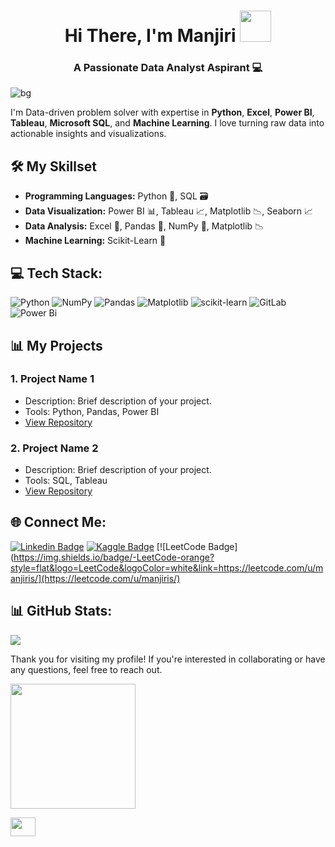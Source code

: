 <h1 align="center">Hi There, I'm Manjiri <img src= "https://i.pinimg.com/originals/d1/cc/b0/d1ccb027cb74358f8c5b5eff0d9c087d.gif" width="50px"></h1> 

<h3 align="center"> A Passionate Data Analyst Aspirant 💻 </h3> 

![bg](https://github.com/ManjiriSDS/General/blob/8339ffb64fda9c002c83422a29494776c7f28729/profile.jpg)

I'm Data-driven problem solver with expertise in **Python**, **Excel**, **Power BI**, **Tableau**, **Microsoft SQL**, and **Machine Learning**. I love turning raw data into actionable insights and visualizations.


## 🛠️ My Skillset

- **Programming Languages:** Python 🐍, SQL 🗃️
- **Data Visualization:** Power BI 📊, Tableau 📈, Matplotlib 📉, Seaborn 📈
- **Data Analysis:** Excel 📑, Pandas 🐼, NumPy 🔢, Matplotlib 📉 
- **Machine Learning:** Scikit-Learn 🤖


## 💻 Tech Stack:
 ![Python](https://img.shields.io/badge/python-3670A0?style=for-the-badge&logo=python&logoColor=ffdd54) ![NumPy](https://img.shields.io/badge/numpy-%23013243.svg?style=for-the-badge&logo=numpy&logoColor=white) ![Pandas](https://img.shields.io/badge/pandas-%23150458.svg?style=for-the-badge&logo=pandas&logoColor=white) ![Matplotlib](https://img.shields.io/badge/Matplotlib-%23ffffff.svg?style=for-the-badge&logo=Matplotlib&logoColor=black) ![scikit-learn](https://img.shields.io/badge/scikit--learn-%23F7931E.svg?style=for-the-badge&logo=scikit-learn&logoColor=white)  ![GitLab](https://img.shields.io/badge/gitlab-%23181717.svg?style=for-the-badge&logo=gitlab&logoColor=white) ![Power Bi](https://img.shields.io/badge/power_bi-F2C811?style=for-the-badge&logo=powerbi&logoColor=black)


## 📊 My Projects 

### 1. **Project Name 1**
   - Description: Brief description of your project.
   - Tools: Python, Pandas, Power BI
   - [View Repository](https://github.com/your-username/project-1)

### 2. **Project Name 2**
   - Description: Brief description of your project.
   - Tools: SQL, Tableau
   - [View Repository](https://github.com/your-username/project-2) 

## 🌐 Connect Me:

[![Linkedin Badge](https://img.shields.io/badge/-manjiris-blue?style=flat&logo=Linkedin&logoColor=white&link=https://www.linkedin.com/in/manjiri-sawant-3893b757/)](https://www.linkedin.com/in/manjiri-sawant-3893b757/)
[![Kaggle Badge](https://img.shields.io/badge/-Kaggle-fcee70?style=flat&logo=Kaggle&logoColor=blue&link=https://www.kaggle.com/blossome568)](https://www.kaggle.com/blossome568)
[![LeetCode Badge](https://img.shields.io/badge/-LeetCode-orange?style=flat&logo=LeetCode&logoColor=white&link=https://leetcode.com/u/manjiris/](https://leetcode.com/u/manjiris/)


## 📊 GitHub Stats:

![](https://github-readme-streak-stats.herokuapp.com/?user=ManjiriSDS&theme=dark&hide_border=false)<br/>


<!-- Proudly created with GPRM ( https://gprm.itsvg.in ) -->

Thank you for visiting my profile! If you're interested in collaborating or have any questions, feel free to reach out.  

<img src= "https://github.com/ManjiriSDS/General/blob/92405a7fabe10570b5497a30606ddc95305be815/giphy.gif" width="200px"> <!-- Replace with your image link -->


<img src= "https://media.baamboozle.com/uploads/images/43331/1614762563_77278_gif-url.gif" height="30" width ="40"/>

